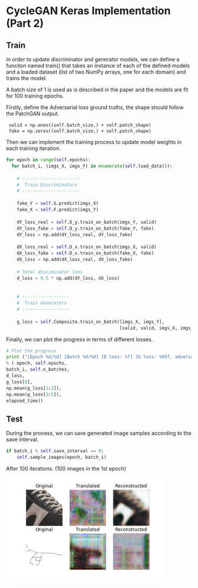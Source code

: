 # CycleGAN Keras Implementation (Part 2)

## Train

In order to update discriminator and generator models, we can define a funciton named train() that takes an instance of each of the defined models and a loaded dataset (list of two NumPy arrays, one for each domain) and trains the model. 

A batch size of 1 is used as is described in the paper and the models are fit for 100 training epochs.

Firstly, define the Adversarial loss ground truths, the shape should follow the PatchGAN output.

```
 valid = np.ones((self.batch_size,) + self.patch_shape)
 fake = np.zeros((self.batch_size,) + self.patch_shape)
```

Then we can implement the training process to update model weights in each training iteration.

```python
for epoch in range(self.epochs):
  for batch_i, (imgs_X, imgs_Y) in enumerate(self.load_data()):

    # ----------------------
    #  Train Discriminators
    # ----------------------

    fake_Y = self.G.predict(imgs_X)
    fake_X = self.F.predict(imgs_Y)

    dY_loss_real = self.D_y.train_on_batch(imgs_Y, valid)
    dY_loss_fake = self.D_y.train_on_batch(fake_Y, fake)
    dY_loss = np.add(dY_loss_real, dY_loss_fake) 

    dX_loss_real = self.D_x.train_on_batch(imgs_X, valid)
    dX_loss_fake = self.D_x.train_on_batch(fake_X, fake)
    dX_loss = np.add(dX_loss_real, dX_loss_fake) 

    # Total disciminator loss
    d_loss = 0.5 * np.add(dY_loss, dX_loss)


    # ------------------
    #  Train Generators
    # ------------------

    g_loss = self.Composite.train_on_batch([imgs_X, imgs_Y],
                                           [valid, valid, imgs_X, imgs_Y])
```

Finally, we can plot the progress in terms of different losses.

```python
# Plot the progress
print ("[Epoch %d/%d] [Batch %d/%d] [D loss: %f] [G loss: %05f, adversarial: %05f, reconstr: %05f] time: %s " \
% ( epoch, self.epochs,
batch_i, self.n_batches,
d_loss,
g_loss[0],
np.mean(g_loss[1:3]),
np.mean(g_loss[3:5]),
elapsed_time))
```

## Test

During the process, we can save generated image samples according to the save interval.

```python
if batch_i % self.save_interval == 0:
	self.sample_images(epoch, batch_i)
```

After 100 iterations. (100 images in the 1st epoch)

![sample](Assets/8/sample.png)

